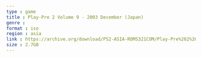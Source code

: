 ```yaml
---
type : game
title : Play-Pre 2 Volume 9 - 2003 December (Japan)
genre : 
format : iso
region : asia
link : https://archive.org/download/PS2-ASIA-ROMS321COM/Play-Pre%202%20Volume%209%20-%202003%20December%20%28Japan%29.7z
size : 2.7GB
---
```

